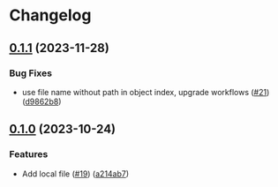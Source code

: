# Changelog

## [0.1.1](https://github.com/rancher/terraform-local-rke2-config/compare/v0.1.0...v0.1.1) (2023-11-28)


### Bug Fixes

* use file name without path in object index, upgrade workflows ([#21](https://github.com/rancher/terraform-local-rke2-config/issues/21)) ([d9862b8](https://github.com/rancher/terraform-local-rke2-config/commit/d9862b85b828dc63a76b37eeb064530486af388a))

## [0.1.0](https://github.com/rancher/terraform-local-rke2-config/compare/v0.0.5...v0.1.0) (2023-10-24)


### Features

* Add local file ([#19](https://github.com/rancher/terraform-local-rke2-config/issues/19)) ([a214ab7](https://github.com/rancher/terraform-local-rke2-config/commit/a214ab7a4eeb05add35458024d4742ef02f52803))
